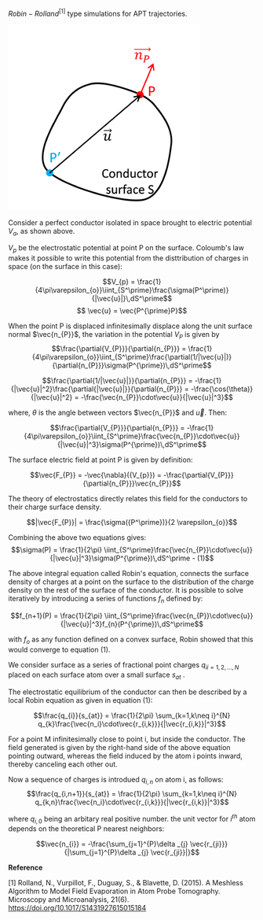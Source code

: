 $Robin-Rolland^{[1]}$ type simulations for APT trajectories.

![conductor surface](conductor_surface.PNG)

Consider a perfect conductor isolated in space brought to  electric potential $V_{a}$, as shown above.

$V_{p}$ be the electrostatic potential at point P on the surface. Coloumb's law makes it possible to write this potential from the disttribution of charges in space 
(on the surface in this case):

$$V_{p} = \frac{1}{4\pi\varepsilon_{o}}\iint_{S^\prime}\frac{\sigma(P^\prime)}{|\vec{u}|}\,dS^\prime$$
$$ \vec{u} = \vec{P^{\prime}P}$$

When the point P is displaced infinitesimally displace along the unit surface normal $\vec{n_{P}}$, the variation in the potential $V_{P}$ is given by
$$\frac{\partial{V_{P}}}{\partial{n_{P}}} = \frac{1}{4\pi\varepsilon_{o}}\iint_{S^\prime}\frac{\partial(1/|\vec{u}|)}{\partial{n_{P}}}\sigma(P^{\prime})\,dS^\prime$$

$$\frac{\partial{1/|\vec{u}|}}{\partial{n_{P}}} = -\frac{1}{|\vec{u}|^2}\frac{\partial{|\vec{u}|}}{\partial{n_{P}}} = -\frac{\cos(\theta)}{|\vec{u}|^2} = -\frac{\vec{n_{P}}\cdot\vec{u}}{|\vec{u}|^3}$$

where, $\theta$ is the angle between vectors $\vec{n_{P}}$ and $\vec{u}$. Then:

$$\frac{\partial{V_{P}}}{\partial{n_{P}}} = -\frac{1}{4\pi\varepsilon_{o}}\iint_{S^\prime}\frac{\vec{n_{P}}\cdot\vec{u}}{|\vec{u}|^3}\sigma(P^{\prime})\,dS^\prime$$

The surface electric field at point P is given by definition:

$$\vec{F_{P}} = -\vec{\nabla}({V_{p}}) = -\frac{\partial{V_{P}}}{\partial{n_{P}}}\vec{n_{P}}$$

The theory of electrostatics directly relates this field for the conductors to their charge surface density.

$$|\vec{F_{P}}| = \frac{\sigma({P^\prime})}{2 \varepsilon_{o}}$$

Combining the above two equations gives:
$$\sigma(P) = \frac{1}{2\pi} \iint_{S^\prime}\frac{\vec{n_{P}}\cdot\vec{u}}{|\vec{u}|^3}\sigma(P^{\prime})\,dS^\prime     - (1)$$ 

The above integral equation called Robin's equation, connects the surface density of charges at a point on the surface to the distribution of the charge density on the rest of the surface of the conductor. It is possible to solve iteratively by introducing a series of functions $f_{n}$ defined by:

$$f_{n+1}(P) =  \frac{1}{2\pi} \iint_{S^\prime}\frac{\vec{n_{P}}\cdot\vec{u}}{|\vec{u}|^3}f_{n}(P^{\prime})\,dS^\prime$$

with $f_{o}$ as any function defined on a convex surface, Robin showed that this would converge to equation (1).

We consider surface as a series of fractional point charges ${q_{i}}_{i=1,2,\ldots,N}$ placed on each surface atom over a small surface $s_{at}$ .

The electrostatic equilibrium of the conductor can then be described by a local Robin equation as given in equation (1):

$$\frac{q_{i}}{s_{at}} = \frac{1}{2\pi} \sum_{k=1,k\neq i}^{N} q_{k}\frac{\vec{n_i}\cdot\vec{r_{i,k}}}{|\vec{r_{i,k}}|^3}$$

For a point M infinitesimally close to point i, but inside the conductor. The field generated is given by the right-hand side of the above equation pointing outward, whereas the field induced by the atom i points inward, thereby canceling each other out.

Now a sequence of charges is introdued $q_{i,n}$ on atom i, as follows:
$$\frac{q_{i,n+1}}{s_{at}} = \frac{1}{2\pi} \sum_{k=1,k\neq i}^{N} q_{k,n}\frac{\vec{n_i}\cdot\vec{r_{i,k}}}{|\vec{r_{i,k}}|^3}$$

where $q_{i,0}$ being an arbitary real positive number.
the unit vector for $i^{th}$ atom depends on the theoretical P nearest neighbors:

$$\vec{n_{i}} = -\frac{\sum_{j=1}^{P}\delta _{j} \vec{r_{ji}}}{|\sum_{j=1}^{P}\delta _{j} \vec{r_{ji}}|}$$

**Reference**

[1] Rolland, N., Vurpillot, F., Duguay, S., & Blavette, D. (2015). A Meshless Algorithm to Model Field Evaporation in Atom Probe Tomography. Microscopy and Microanalysis, 21(6). https://doi.org/10.1017/S1431927615015184
